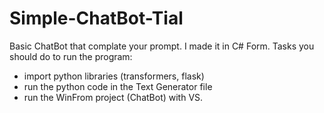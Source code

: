 # Simple-ChatBot-Tial
Basic ChatBot that complate your prompt. I made it in C# Form.
Tasks you should do to run the program:
- import python libraries (transformers, flask)
- run the python code in the Text Generator file
- run the WinFrom project (ChatBot) with VS.

